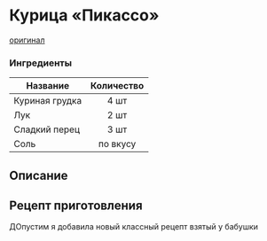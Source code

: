 # Курица «Пикассо»
[оригинал](https://eda.ru/recepty/osnovnye-blyuda/kurica-pikasso-25902)

### Ингредиенты
| Название        	| Количество    |
| -------------   	|:-------------:|
| Куриная грудка  	| 4 шт 			|
| Лук  			| 2 шт 		|
| Сладкий перец| 3 шт 		|
| Соль| по вкусу 		|


## Описание


## Рецепт приготовления

ДОпустим я добавила новый классный рецепт взятый у бабушки

